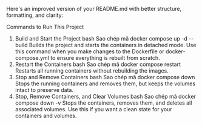 
Here's an improved version of your README.md with better structure, formatting, and clarity:

Commands to Run This Project
1. Build and Start the Project
bash
Sao chép mã
docker compose up -d --build
Builds the project and starts the containers in detached mode.
Use this command when you make changes to the Dockerfile or docker-compose.yml to ensure everything is rebuilt from scratch.
2. Restart the Containers
bash
Sao chép mã
docker compose restart
Restarts all running containers without rebuilding the images.
3. Stop and Remove Containers
bash
Sao chép mã
docker compose down
Stops the running containers and removes them, but keeps the volumes intact to preserve data.
4. Stop, Remove Containers, and Clear Volumes
bash
Sao chép mã
docker compose down -v
Stops the containers, removes them, and deletes all associated volumes.
Use this if you want a clean state for your containers and volumes.